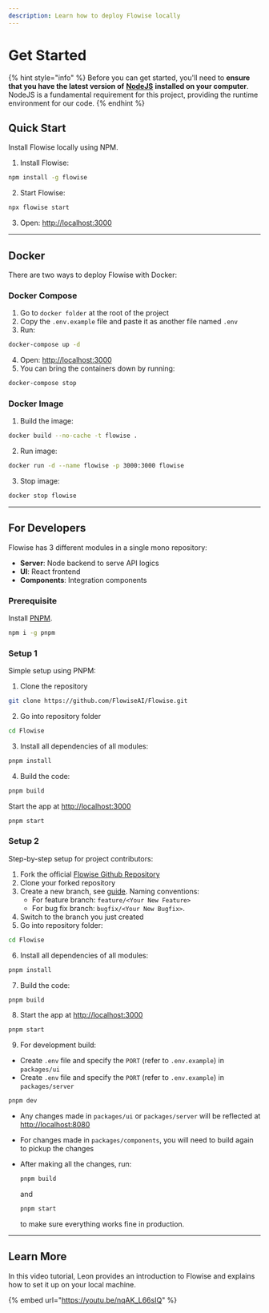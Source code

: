 ```yaml
---
description: Learn how to deploy Flowise locally
---
```


# Get Started

{% hint style="info" %}
Before you can get started, you'll need to **ensure that you have the latest version of**  [**NodeJS**](https://nodejs.org/en/download) **installed on your computer**. NodeJS is a fundamental requirement for this project, providing the runtime environment for our code.
{% endhint %}

## Quick Start

Install Flowise locally using NPM.

1. Install Flowise:

```bash
npm install -g flowise
```

2. Start Flowise:

```bash
npx flowise start
```

3. Open: [http://localhost:3000](http://localhost:3000)

***

## Docker

There are two ways to deploy Flowise with Docker:

### Docker Compose

1. Go to `docker folder` at the root of the project
2. Copy the `.env.example` file and paste it as another file named `.env`
3. Run:

```bash
docker-compose up -d
```

4. Open: [http://localhost:3000](http://localhost:3000)
5. You can bring the containers down by running:

```bash
docker-compose stop
```

### Docker Image

1. Build the image:

```bash
docker build --no-cache -t flowise .
```

2. Run image:

```bash
docker run -d --name flowise -p 3000:3000 flowise
```

3. Stop image:

```bash
docker stop flowise
```

***

## For Developers

Flowise has 3 different modules in a single mono repository:

* **Server**: Node backend to serve API logics
* **UI**: React frontend
* **Components**: Integration components

### Prerequisite

Install [PNPM](https://pnpm.io/installation).

```bash
npm i -g pnpm
```

### Setup 1

Simple setup using PNPM:

1. Clone the repository

```bash
git clone https://github.com/FlowiseAI/Flowise.git
```

2. Go into repository folder

```bash
cd Flowise
```

3. Install all dependencies of all modules:

```bash
pnpm install
```

4. Build the code:

```bash
pnpm build
```

Start the app at [http://localhost:3000](http://localhost:3000)

```bash
pnpm start
```

### Setup 2

Step-by-step setup for project contributors:

1. Fork the official [Flowise Github Repository](https://github.com/FlowiseAI/Flowise)
2. Clone your forked repository
3. Create a new branch, see [guide](https://docs.github.com/en/pull-requests/collaborating-with-pull-requests/proposing-changes-to-your-work-with-pull-requests/creating-and-deleting-branches-within-your-repository). Naming conventions:
   * For feature branch: `feature/<Your New Feature>`
   * For bug fix branch: `bugfix/<Your New Bugfix>`.
4. Switch to the branch you just created
5. Go into repository folder:&#x20;

```bash
cd Flowise
```

6. Install all dependencies of all modules:

```bash
pnpm install
```

7. Build the code:

```bash
pnpm build
```

8. Start the app at [http://localhost:3000](http://localhost:3000)

```bash
pnpm start
```

9. For development build:

* Create `.env` file and specify the `PORT` (refer to `.env.example`) in `packages/ui`
* Create `.env` file and specify the `PORT` (refer to `.env.example`) in `packages/server`

```bash
pnpm dev
```

* Any changes made in `packages/ui` or `packages/server` will be reflected at [http://localhost:8080](http://localhost:8080/)
* For changes made in `packages/components`, you will need to build again to pickup the changes
*   After making all the changes, run:

    ```bash
    pnpm build
    ```

    and

    ```bash
    pnpm start
    ```

    to make sure everything works fine in production.

***

## Learn More

In this video tutorial, Leon provides an introduction to Flowise and explains how to set it up on your local machine.

{% embed url="https://youtu.be/nqAK_L66sIQ" %}
